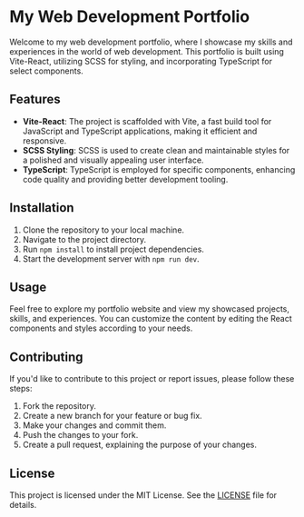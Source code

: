 # My Web Development Portfolio

Welcome to my web development portfolio, where I showcase my skills and experiences in the world of web development. This portfolio is built using Vite-React, utilizing SCSS for styling, and incorporating TypeScript for select components.

## Features

- **Vite-React**: The project is scaffolded with Vite, a fast build tool for JavaScript and TypeScript applications, making it efficient and responsive.
- **SCSS Styling**: SCSS is used to create clean and maintainable styles for a polished and visually appealing user interface.
- **TypeScript**: TypeScript is employed for specific components, enhancing code quality and providing better development tooling.

## Installation

1. Clone the repository to your local machine.
2. Navigate to the project directory.
3. Run `npm install` to install project dependencies.
4. Start the development server with `npm run dev`.

## Usage

Feel free to explore my portfolio website and view my showcased projects, skills, and experiences. You can customize the content by editing the React components and styles according to your needs.

## Contributing

If you'd like to contribute to this project or report issues, please follow these steps:

1. Fork the repository.
2. Create a new branch for your feature or bug fix.
3. Make your changes and commit them.
4. Push the changes to your fork.
5. Create a pull request, explaining the purpose of your changes.

## License

This project is licensed under the MIT License. See the [LICENSE](LICENSE) file for details.
